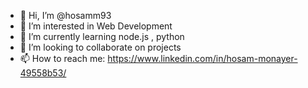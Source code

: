 - 👋 Hi, I’m @hosamm93
- 👀 I’m interested in Web Development
- 🌱 I’m currently learning node.js , python
- 💞️ I’m looking to collaborate on projects
- 📫 How to reach me: https://www.linkedin.com/in/hosam-monayer-49558b53/

<!---
hosamm93/hosamm93 is a ✨ special ✨ repository because its `README.md` (this file) appears on your GitHub profile.
You can click the Preview link to take a look at your changes.
--->
